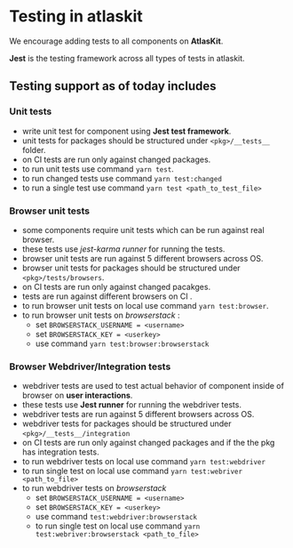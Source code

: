 # Testing in atlaskit

We encourage adding tests to all components on **AtlasKit**.
 
**Jest** is the testing framework across all types of tests in atlaskit.

## Testing support as of today includes 
### Unit tests
- write unit test for component using **Jest test framework**.
- unit tests for packages should be structured under `<pkg>/__tests__` folder.
- on CI tests are run only against changed packages. 
- to run unit tests use command `yarn test`.
- to run changed tests use command `yarn test:changed`
- to run a single test use command `yarn test <path_to_test_file>`

### Browser unit tests
- some components require unit tests which can be run against real browser.
- these tests use *jest-karma runner* for running the tests. 
- browser unit tests are run against 5 different browsers across OS. 
- browser unit tests for packages should be structured under `<pkg>/tests/browsers`.
- on CI tests are run only against changed pacakges.
- tests are run against different browsers on CI .
- to run browser unit tests on local use command `yarn test:browser`.
- to run browser unit tests on *browserstack* :
    - set `BROWSERSTACK_USERNAME = <username>`
    - set `BROWSERSTACK_KEY = <userkey>`
    - use command `yarn test:browser:browserstack`

### Browser Webdriver/Integration tests 
- webdriver tests are used to test actual behavior of component inside of browser on **user interactions**.
- these tests use **Jest runner** for running the webdriver tests.
- webdriver tests are run against 5 different browsers across OS. 
- webdriver tests for packages should be structured under `<pkg>/__tests__/integration`
- on CI tests are run only against changed packages and if the the pkg has integration tests.
- to run webdriver tests on local use command `yarn test:webdriver`
- to run single test on local use command `yarn test:webriver <path_to_file>`
- to run webdriver tests on *browserstack* 
    - set `BROWSERSTACK_USERNAME = <username>`
    - set `BROWSERSTACK_KEY = <userkey>`
    - use command `test:webdriver:browserstack`
    - to run single test on local use command `yarn test:webriver:browserstack <path_to_file>`